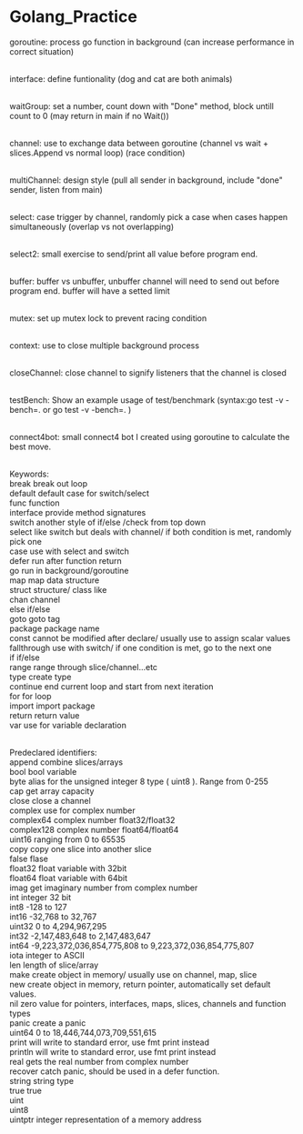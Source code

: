 # Golang_Practice

goroutine: process go function in background (can increase performance in correct situation) </br></br>

interface: define funtionality (dog and cat are both animals) </br> </br>

waitGroup: set a number, count down with "Done" method, block untill count to 0 (may return in main if no Wait()) </br></br>

channel: use to exchange data between goroutine (channel vs wait + slices.Append vs normal loop) (race condition) </br></br>

multiChannel: design style (pull all sender in background, include "done" sender, listen from main) </br></br>

select: case trigger by channel, randomly pick a case when cases happen simultaneously (overlap vs not overlapping)</br></br>

select2: small exercise to send/print all value before program end. </br></br>

buffer: buffer vs unbuffer, unbuffer channel will need to send out before program end. buffer will have a setted limit</br></br>

mutex: set up mutex lock to prevent racing condition </br></br>

context: use to close multiple background process </br></br>

closeChannel: close channel to signify listeners that the channel is closed </br></br>

testBench: Show an example usage of test/benchmark (syntax:go test -v -bench=. or go test -v -bench=. )</br></br>

connect4bot: small connect4 bot I created using goroutine to calculate the best move. </br></br>

Keywords:</br>
break        break out loop</br>
default      default case for switch/select</br>
func         function</br>
interface    provide method signatures</br>
switch 	     another style of if/else  /check from top down</br>
select	     like switch but deals with channel/ if both condition is met, randomly pick one</br>
case         use with select and switch</br>
defer        run after function return</br>
go           run in background/goroutine</br>
map          map data structure</br>
struct       structure/ class like</br>
chan         channel</br>
else         if/else</br>
goto         goto tag</br>
package      package name</br>
const        cannot be modified after declare/ usually use to assign scalar values</br>
fallthrough  use with switch/ if one condition is met, go to the next one</br>
if           if/else</br>
range        range through slice/channel...etc</br>
type 	     create type</br>
continue     end current loop and start from next iteration</br>
for          for loop</br>
import       import package</br>
return       return value</br>
var	         use for variable declaration</br></br>

Predeclared identifiers:</br>
append	     combine slices/arrays</br>
bool	     bool variable</br>
byte		 alias for the unsigned integer 8 type ( uint8 ). Range from 0-255</br>
cap		     get array capacity</br>
close		 close a channel</br>
complex	     use for complex number</br>
complex64	 complex number float32/float32</br>
complex128	 complex number float64/float64</br>
uint16		 ranging from 0 to 65535</br>
copy		 copy one slice into another slice</br>
false		 flase</br>
float32		 float variable with 32bit </br>
float64		 float variable with 64bit </br>
imag		 get imaginary number from complex number</br>
int		     integer 32 bit</br>
int8		 -128 to 127</br>
int16		 -32,768 to 32,767</br>
uint32		 0 to 4,294,967,295</br>
int32		 -2,147,483,648 to 2,147,483,647</br>
int64		 -9,223,372,036,854,775,808 to 9,223,372,036,854,775,807</br>
iota		 integer to ASCII</br>
len		     length of slice/array</br>
make		 create object in memory/ usually use on channel, map, slice</br>
new		     create object in memory, return pointer, automatically set default values.</br>
nil		     zero value for pointers, interfaces, maps, slices, channels and function types</br>
panic		 create a panic</br>
uint64		 0 to 18,446,744,073,709,551,615</br>
print		 will write to standard error, use fmt print instead</br>
println		 will write to standard error, use fmt print instead</br>
real		 gets the real number from complex number</br>
recover	     catch panic, should be used in a defer function.</br>
string		 string type</br>
true		 true</br>
uint		 </br>
uint8        </br>
uintptr		 integer representation of a memory address</br>
